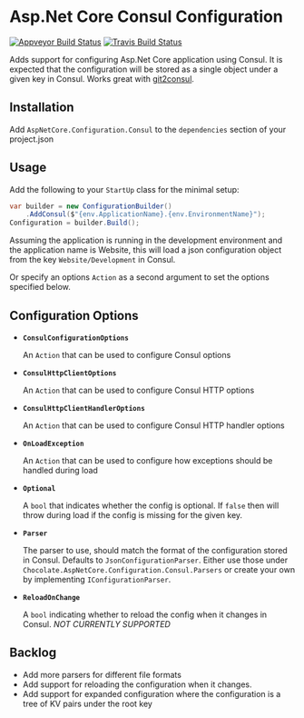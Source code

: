 # Asp.Net Core Consul Configuration

[![Appveyor Build Status](https://ci.appveyor.com/api/projects/status/aspnetcore-configuration-consul/branch/master?svg=true)](https://ci.appveyor.com/api/projects/status/aspnetcore-configuration-consul/branch/master?svg=true)
[![Travis Build Status](https://travis-ci.org/Choc13/AspNetCore.Configuration.Consul.svg?branch=master)](https://travis-ci.org/Choc13/AspNetCore.Configuration.Consul)

Adds support for configuring Asp.Net Core application using Consul. It is expected that the configuration will be stored as a single object under a given key in Consul. Works great with [git2consul](https://github.com/Cimpress-MCP/git2consul).

## Installation

Add `AspNetCore.Configuration.Consul` to the `dependencies` section of your project.json

## Usage

Add the following to your `StartUp` class for the minimal setup:

```csharp
var builder = new ConfigurationBuilder()
    .AddConsul($"{env.ApplicationName}.{env.EnvironmentName}");
Configuration = builder.Build();
```

Assuming the application is running in the development environment and the application name is Website, this will load a json configuration object from the key `Website/Development` in Consul.

Or specify an options `Action` as a second argument to set the options specified below.

## Configuration Options
* **`ConsulConfigurationOptions`**

   An `Action` that can be used to configure Consul options
* **`ConsulHttpClientOptions`**

   An `Action` that can be used to configure Consul HTTP options
* **`ConsulHttpClientHandlerOptions`**

   An `Action` that can be used to configure Consul HTTP handler options
* **`OnLoadException`**

   An `Action` that can be used to configure how exceptions should be handled during load
* **`Optional`**

   A `bool` that indicates whether the config is optional. If `false` then will throw during load if the config is missing for the given key.
* **`Parser`**

   The parser to use, should match the format of the configuration stored in Consul. Defaults to `JsonConfigurationParser`. Either use those under `Chocolate.AspNetCore.Configuration.Consul.Parsers` or create your own by implementing `IConfigurationParser`.
* **`ReloadOnChange`**

   A `bool` indicating whether to reload the config when it changes in Consul. *NOT CURRENTLY SUPPORTED*

## Backlog
* Add more parsers for different file formats
* Add support for reloading the configuration when it changes.
* Add support for expanded configuration where the configuration is a tree of KV pairs under the root key